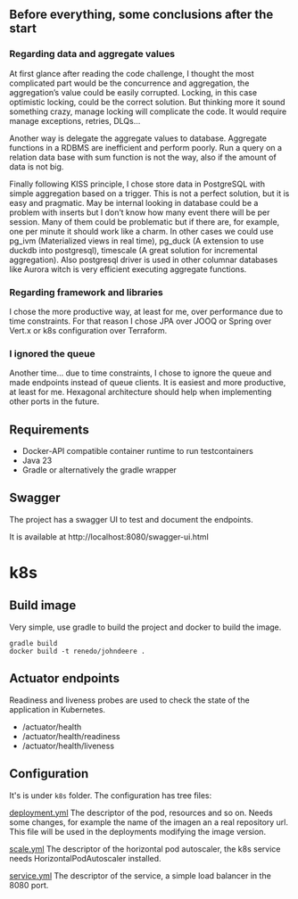 ## Before everything, some conclusions after the start

### Regarding data and aggregate values

At first glance after reading the code challenge, I thought the most complicated part would be the concurrence and aggregation, the aggregation’s value could be easily corrupted. Locking, in this case optimistic locking, could be the correct solution. But thinking more it sound something crazy, manage locking will complicate the code. It would require manage exceptions, retries, DLQs…

Another way is delegate the aggregate values to database. Aggregate functions in a RDBMS are inefficient and perform poorly. Run a query on a relation data base with sum function is not the way, also if the amount of data is not big.

Finally following KISS principle, I chose store data in PostgreSQL with simple aggregation based on a trigger. This is not a perfect solution, but it is easy and pragmatic. May be internal looking in database could be a problem with inserts but I don’t know how many event there will be per session. Many of them could be problematic but if there are, for example, one per minute it should work like a charm. In other cases we could use pg_ivm (Materialized views in real time), pg_duck (A extension to use duckdb into postgresql), timescale (A great solution for incremental aggregation). Also postgresql driver is used in other columnar databases like Aurora witch is very efficient executing aggregate functions.

### Regarding framework and libraries

I chose the more productive way, at least for me, over performance due to time constraints. For that reason I chose JPA over JOOQ or Spring over Vert.x or k8s configuration over Terraform.

### I ignored the queue

Another time... due to time constraints, I chose to ignore the queue and made endpoints instead of queue clients. It is easiest and more productive, at least for me. Hexagonal architecture should help when implementing other ports in the future.

## Requirements

- Docker-API compatible container runtime to run testcontainers
- Java 23
- Gradle or alternatively the gradle wrapper

## Swagger

The project has a swagger UI to test and document the endpoints.

It is available at http://localhost:8080/swagger-ui.html

# k8s

## Build image

Very simple, use gradle to build the project and docker to build the image.

```shell
gradle build
docker build -t renedo/johndeere .
```

## Actuator endpoints

Readiness and liveness probes are used to check the state of the application in Kubernetes.

- /actuator/health
- /actuator/health/readiness
- /actuator/health/liveness

## Configuration

It's is under `k8s` folder. The configuration has tree files:

[deployment.yml](k8s/deployment.yml) The descriptor of the pod, resources and so on. Needs some changes, for example the name of the imagen an a real repository url. This file will be used in the deployments modifying the image version.

[scale.yml](k8s/scale.yml) The descriptor of the horizontal pod autoscaler, the k8s service needs HorizontalPodAutoscaler installed.

[service.yml](k8s/service.yml) The descriptor of the service, a simple load balancer in the 8080 port. 
